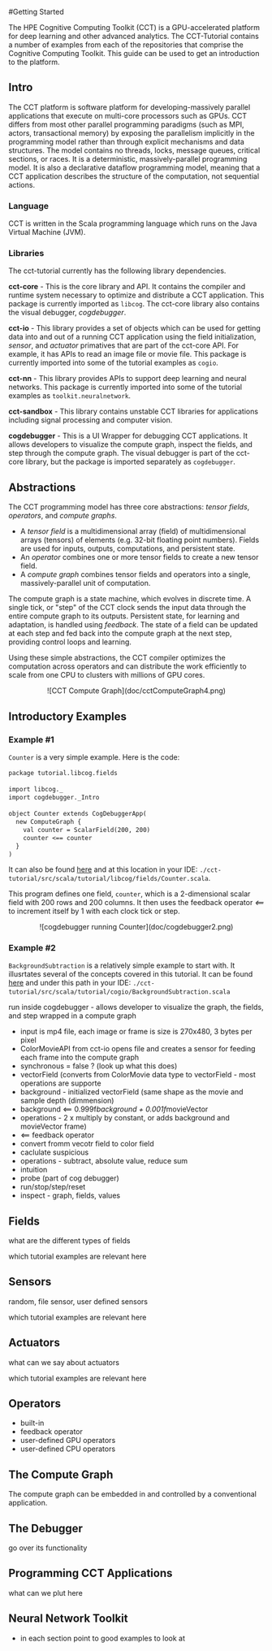 #Getting Started

The HPE Cognitive Computing Toolkit (CCT) is a GPU-accelerated platform for deep learning and other advanced analytics. The CCT-Tutorial contains a number of examples from each of the repositories that comprise the Cognitive Computing Toolkit. This guide can be used to get an introduction to the platform.

## Intro

The CCT platform is software platform for developing-massively parallel applications that execute on multi-core processors such as GPUs. CCT differs from most other parallel programming paradigms (such as MPI, actors, transactional memory) by exposing the parallelism implicitly in the programming model rather than through explicit mechanisms and data structures. The model contains no threads, locks, message queues, critical sections, or races. It is a deterministic, massively-parallel programming model. It is also a declarative dataflow programming model, meaning that a CCT application describes the structure of the computation, not sequential actions.

### Language

CCT is written in the Scala programming language which runs on the Java Virtual Machine (JVM).

### Libraries 

The cct-tutorial currently has the following library dependencies.

**cct-core** - This is the core library and API. It contains the compiler and runtime system necessary to optimize and distribute a CCT application. This package is currently imported as `libcog`. The cct-core library also contains the visual debugger, *cogdebugger*. 

**cct-io** - This library provides a set of objects which can be used for getting data into and out of a running CCT application using the field initialization, *sensor*, and *actuator* primatives that are part of the cct-core API.  For example, it has APIs to read an image file or movie file. This package is currently imported into some of the tutorial examples as `cogio`.

**cct-nn** - This library provides APIs to support deep learning and neural networks. This package is currently imported into some of the tutorial examples as `toolkit.neuralnetwork`.

**cct-sandbox** - This library contains unstable CCT libraries for applications including signal processing and computer vision.

**cogdebugger** - This is a UI Wrapper for debugging CCT applications. It allows developers to visualize the compute graph, inspect the fields, and step through the compute graph. The visual debugger is part of the cct-core library, but the package is imported separately as `cogdebugger`.

## Abstractions

The CCT programming model has three core abstractions: *tensor fields*, *operators*, and *compute graphs*.  

* A *tensor field* is a multidimensional array (field) of multidimensional arrays (tensors) of elements (e.g. 32-bit floating point numbers).  Fields are used for inputs, outputs, computations, and persistent state. 
* An *operator* combines one or more tensor fields to create a new tensor field. 
* A *compute graph* combines tensor fields and operators into a single, massively-parallel unit of computation. 
 
The compute graph is a state machine, which evolves in discrete time. A single tick, or "step" of the CCT clock sends the input data through the entire compute graph to its outputs. Persistent state, for learning and adaptation, is handled using *feedback*. The state of a field can be updated at each step and fed back into the compute graph at the next step, providing control loops and learning.

Using these simple abstractions, the CCT compiler optimizes the computation across operators and can distribute the work efficiently to scale from one CPU to clusters with millions of GPU cores.

<center>
![CCT Compute Graph](doc/cctComputeGraph4.png)
</center>

## Introductory Examples

### Example #1
`Counter` is a very simple example. Here is the code:

    package tutorial.libcog.fields

    import libcog._
    import cogdebugger._Intro

    object Counter extends CogDebuggerApp(
      new ComputeGraph {
        val counter = ScalarField(200, 200)
        counter <== counter 
      }
    )


It can also be found [here](https://github.com/hpe-cct/cct-tutorial/blob/master/src/main/scala/tutorial/libcog/fields/Counter.scala) and at this location  in your IDE: `./cct-tutorial/src/scala/tutorial/libcog/fields/Counter.scala`.

This program defines one field, `counter`, which is a 2-dimensional scalar field with 200 rows and 200 columns. It then uses the feedback operator *<==* to increment itself by 1 with each clock tick or step.

<center>
![cogdebugger running Counter](doc/cogdebugger2.png)
</center>


### Example #2

`BackgroundSubtraction` 
 is a relatively simple example to start with. It illusrtates several of the concepts covered in this tutorial.  It can be found [here](https://github.com/hpe-cct/cct-tutorial/blob/master/src/main/scala/tutorial/cogio/BackgroundSubtraction.scala) and under this path in your IDE:
`./cct-tutorial/src/scala/tutorial/cogio/BackgroundSubtraction.scala`

run inside cogdebugger - allows developer to visualize the graph, the fields, and step
wrapped in a compute graph
- input is mp4 file, each image or frame is size is 270x480, 3 bytes per pixel
- ColorMovieAPI from cct-io opens file and creates a sensor for feeding each frame into the compute graph  
- synchronous = false ? (look up what this does)
- vectorField (converts from ColorMovie data type to vectorField - most operations are supporte  
- background - initialized vectorField (same shape as the movie and sample depth (dimmension)
- background <== 0.999f*background + 0.001f*movieVector   
- operations - 2 x multiply by constant, or adds background and movieVector frame)
- <== feedback operator
- convert fromm vecotr field to color field
- caclulate suspicious 
- operations - subtract, absolute value, reduce sum
- intuition
- probe (part of cog debugger)
- run/stop/step/reset
- inspect - graph, fields, values





## Fields

what are the different types of fields

which tutorial examples are relevant here 

## Sensors

random, file sensor, user defined sensors

which tutorial examples are relevant here 


## Actuators

what can we say about actuators

which tutorial examples are relevant here 

## Operators

- built-in
- feedback operator
- user-defined GPU operators
- user-defined CPU operators


## The Compute Graph

The compute graph can be embedded in and controlled by a conventional application.  
 

## The Debugger

go over its functionality

## Programming CCT Applications

what can we plut here

## Neural Network Toolkit

* in each section point to good examples to look at 



